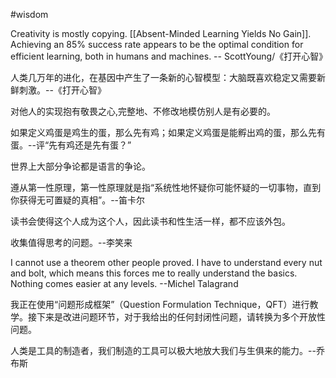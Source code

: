 #wisdom 

Creativity is mostly copying. [[Absent-Minded Learning Yields No Gain]].
Achieving an 85% success rate appears to be the optimal condition for efficient learning, both in humans and machines.
-- ScottYoung/《打开心智》

人类几万年的进化，在基因中产生了一条新的心智模型：大脑既喜欢稳定又需要新鲜刺激。--《打开心智》

对他人的实现抱有敬畏之心,完整地、不修改地模仿别人是有必要的。

如果定义鸡蛋是鸡生的蛋，那么先有鸡；如果定义鸡蛋是能孵出鸡的蛋，那么先有蛋。--评“先有鸡还是先有蛋？”

世界上大部分争论都是语言的争论。

遵从第一性原理，第一性原理就是指“系统性地怀疑你可能怀疑的一切事物，直到你获得无可置疑的真相”。--笛卡尔

读书会使得这个人成为这个人，因此读书和性生活一样，都不应该外包。

收集值得思考的问题。--李笑来

I cannot use a theorem other people proved. I have to understand every nut and bolt, which means this forces me to really understand the basics. Nothing comes easier at any levels. --Michel Talagrand

我正在使用“问题形成框架”（Question Formulation Technique，QFT）进行教学。接下来是改进问题环节，对于我给出的任何封闭性问题，请转换为多个开放性问题。

人类是工具的制造者，我们制造的工具可以极大地放大我们与生俱来的能力。--乔布斯